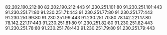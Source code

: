 82.202.190.212:80 82.202.190.212:443  91.230.251.101:80  91.230.251.101:443 91.230.251.71:80  91.230.251.71:443 91.230.251.77:80  91.230.251.77:443 91.230.251.99:80 91.230.251.99:443  91.230.251.70:80  78.142.221.17:80  78.142.221.17:443 91.230.251.81:80  91.230.251.82:80  91.230.251.82:443 91.230.251.78:80  91.230.251.78:443 91.230.251.79:80  91.230.251.79:443
